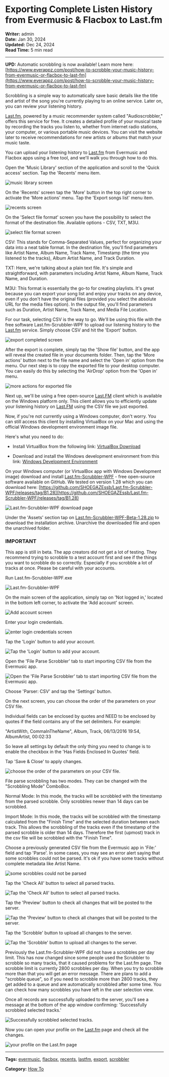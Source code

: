 # Exporting Complete Listen History from Evermusic & Flacbox to Last.fm

**Writer:** admin  
**Date:** Jan 30, 2024  
**Updated:** Dec 24, 2024  
**Read Time:** 5 min read

---

**UPD:** Automatic scrobbling is now available! Learn more here: [https://www.everappz.com/post/how-to-scrobble-your-music-history-from-evermusic-or-flacbox-to-last-fm](https://www.everappz.com/post/how-to-scrobble-your-music-history-from-evermusic-or-flacbox-to-last-fm)

Scrobbling is a simple way to automatically save basic details like the title and artist of the song you're currently playing to an online service. Later on, you can review your listening history.

[Last.fm](https://www.last.fm/home), powered by a music recommender system called "Audioscrobbler," offers this service for free. It creates a detailed profile of your musical taste by recording the tracks you listen to, whether from internet radio stations, your computer, or various portable music devices. You can visit the website later to receive recommendations for new artists or albums that match your music taste.

You can upload your listening history to [Last.fm](http://Last.fm) from Evermusic and Flacbox apps using a free tool, and we'll walk you through how to do this.

Open the 'Music Library' section of the application and scroll to the 'Quick access' section. Tap the 'Recents' menu item.

![music library screen](21260c_515ff6fa1fa447d29da56f0998302e4e~mv2.png)

On the 'Recents' screen tap the 'More' button in the top right corner to activate the 'More actions' menu. Tap the 'Export songs list' menu item.

![recents screen](21260c_762ce17498ed43d2a4402ef0d1fd250b~mv2.png)

On the 'Select file format' screen you have the possibility to select the format of the destination file. Available options - CSV, TXT, M3U.

![select file format screen](21260c_589bfdb833c24877a1c8e3f13d6830fa~mv2.png)

CSV: This stands for Comma-Separated Values, perfect for organizing your data into a neat table format. In the destination file, you'll find parameters like Artist Name, Album Name, Track Name, Timestamp (the time you listened to the tracks), Album Artist Name, and Track Duration.

TXT: Here, we're talking about a plain text file. It's simple and straightforward, with parameters including Artist Name, Album Name, Track Name, and Duration.

M3U: This format is essentially the go-to for creating playlists. It's great because you can export your song list and enjoy your tracks on any device, even if you don't have the original files (provided you select the absolute URL for the media files option). In the output file, you'll find parameters such as Duration, Artist Name, Track Name, and Media File Location.

For our task, selecting CSV is the way to go. We'll be using this file with the free software Last.fm-Scrubbler-WPF to upload our listening history to the [Last.fm](http://Last.fm) service. Simply choose CSV and hit the 'Export' button.

![export completed screen](21260c_fb3fcd41b94b468c955283c9e64a5ccd~mv2.png)

After the export is complete, simply tap the 'Show file' button, and the app will reveal the created file in your documents folder. Then, tap the 'More actions' button next to the file name and select the 'Open in' option from the menu. Our next step is to copy the exported file to your desktop computer. You can easily do this by selecting the 'AirDrop' option from the 'Open in' menu.

![more actions for exported file](21260c_f536f740deec4cefbcd90fa5c2c3a492~mv2.png)

Next up, we'll be using a free open-source [Last.FM](http://Last.FM) client which is available on the Windows platform only. This client allows you to efficiently update your listening history on [Last.FM](http://Last.FM) using the CSV file we just exported.

Now, if you're not currently using a Windows computer, don't worry. You can still access this client by installing VirtualBox on your Mac and using the official Windows development environment image file.

Here's what you need to do:

- Install VirtualBox from the following link: [VirtualBox Download](https://www.virtualbox.org/wiki/Downloads)

- Download and install the Windows development environment from this link: [Windows Development Environment](https://developer.microsoft.com/en-us/windows/downloads/virtual-machines/)

On your Windows computer (or VirtualBox app with Windows Development image) download and install [Last.fm-Scrubbler-WPF](https://github.com/SHOEGAZEssb/Last.fm-Scrubbler-WPF) - free open-source software available on GitHub. We tested on version 1.28 which you can download here: [https://github.com/SHOEGAZEssb/Last.fm-Scrubbler-WPF/releases/tag/B1.28](https://github.com/SHOEGAZEssb/Last.fm-Scrubbler-WPF/releases/tag/B1.28)

![Last.fm-Scrubbler-WPF download page](21260c_5d6c84d8bdee485f897aa22586a57f55~mv2.png)

Under the 'Assets' section tap on [Last.fm-Scrubbler-WPF-Beta-1.28.zip](http://Last.fm-Scrubbler-WPF-Beta-1.28.zip) to download the installation archive. Unarchive the downloaded file and open the unarchived folder.

### IMPORTANT

This app is still in beta. The app creators did not get a lot of testing. They recommend trying to scrobble to a test account first and see if the things you want to scrobble do so correctly. Especially if you scrobble a lot of tracks at once. Please be careful with your accounts.

Run Last.fm-Scrubbler-WPF.exe

![Last.fm-Scrubbler-WPF](21260c_a6d8eb1310c34e19a51479af6687e010~mv2.png)

On the main screen of the application, simply tap on 'Not logged in,' located in the bottom left corner, to activate the 'Add account' screen.

![Add account screen](21260c_131ab8d5992246e2b34e52e9524123e2~mv2.png)

Enter your login credentials.

![enter login credentials screen](21260c_6886c14a62e5476f8119c7402d45ec0c~mv2.png)

Tap the 'Login' button to add your account.

![Tap the 'Login' button to add your account.](21260c_df441de5f5724852bf19fdbfa8642db4~mv2.png)

Open the 'File Parse Scrobbler' tab to start importing CSV file from the Evermusic app.

![Open the 'File Parse Scrobbler' tab to start importing CSV file from the Evermusic app.](21260c_ed50cac3149741c59ebccf65dc03843a~mv2.png)

Choose 'Parser: CSV' and tap the 'Settings' button.

On the next screen, you can choose the order of the parameters on your CSV file.

Individual fields can be enclosed by quotes and NEED to be enclosed by quotes if the field contains any of the set delimiters. For example:

"ArtistWith, CommaInTheName", Album, Track, 06/13/2016 19:54, AlbumArtist, 00:02:33

So leave all settings by default the only thing you need to change is to enable the checkbox in the 'Has Fields Enclosed In Quotes' field.

Tap 'Save & Close' to apply changes.

![choose the order of the parameters on your CSV file.](21260c_fd30ebaa4ef547b08e5314c6d44c9fc7~mv2.png)

File parse scrobbling has two modes. They can be changed with the "Scrobbling Mode" ComboBox.

Normal Mode: In this mode, the tracks will be scrobbled with the timestamp from the parsed scrobble. Only scrobbles newer than 14 days can be scrobbled.

Import Mode: In this mode, the tracks will be scrobbled with the timestamp calculated from the "Finish Time" and the selected duration between each track. This allows the scrobbling of the tracks even if the timestamp of the parsed scrobble is older than 14 days. Therefore the first (upmost) track in the csv file will be scrobbled with the "Finish Time".

Choose a previously generated CSV file from the Evermusic app in 'File:' field and tap 'Parse'. In some cases, you may see an error alert saying that some scrobbles could not be parsed. It's ok if you have some tracks without complete metadata like Artist Name.

![some scrobbles could not be parsed](21260c_7b7b485f106c4fbe8287c82b65b0cf32~mv2.png)

Tap the 'Check All' button to select all parsed tracks.

![Tap the 'Check All' button to select all parsed tracks.](21260c_8364b0734ea44375a1906de2a6a5391f~mv2.png)

Tap the 'Preview' button to check all changes that will be posted to the server.

![Tap the 'Preview' button to check all changes that will be posted to the server.](21260c_c02268681c6e4b51aa7e48e178d34be0~mv2.png)

Tap the 'Scrobble' button to upload all changes to the server.

![Tap the 'Scrobble' button to upload all changes to the server.](21260c_5e1aeac472344d1899c8103b04922a7e~mv2.png)

Previously the Last.fm-Scrubbler-WPF did not have a scrobbles per day limit. This has now changed since some people used the Scrubbler to scrobble so many tracks, that it caused problems for the Last.fm page. The scrobble limit is currently 2800 scrobbles per day. When you try to scrobble more than that you will get an error message. There are plans to add a "scrobble queue", so if you need to scrobble more than 2800 tracks, they get added to a queue and are automatically scrobbled after some time. You can check how many scrobbles you have left in the user selection view.

Once all records are successfully uploaded to the server, you'll see a message at the bottom of the app window confirming: 'Successfully scrobbled selected tracks.'

![Successfully scrobbled selected tracks.](21260c_c7c943f9994741eabbbab49de8ed6380~mv2.png)

Now you can open your profile on the [Last.fm](http://Last.fm) page and check all the changes.

![your profile on the Last.fm page](21260c_1c065f759f624deea69a814e1b72c8bf~mv2.png)

---

**Tags:** [evermusic](https://www.everappz.com/blog/tags/evermusic), [flacbox](https://www.everappz.com/blog/tags/flacbox), [recents](https://www.everappz.com/blog/tags/recents), [lastfm](https://www.everappz.com/blog/tags/lastfm), [export](https://www.everappz.com/blog/tags/export), [scrobbler](https://www.everappz.com/blog/tags/scrobbler)

**Category:** [How To](https://www.everappz.com/blog/categories/how-to)
